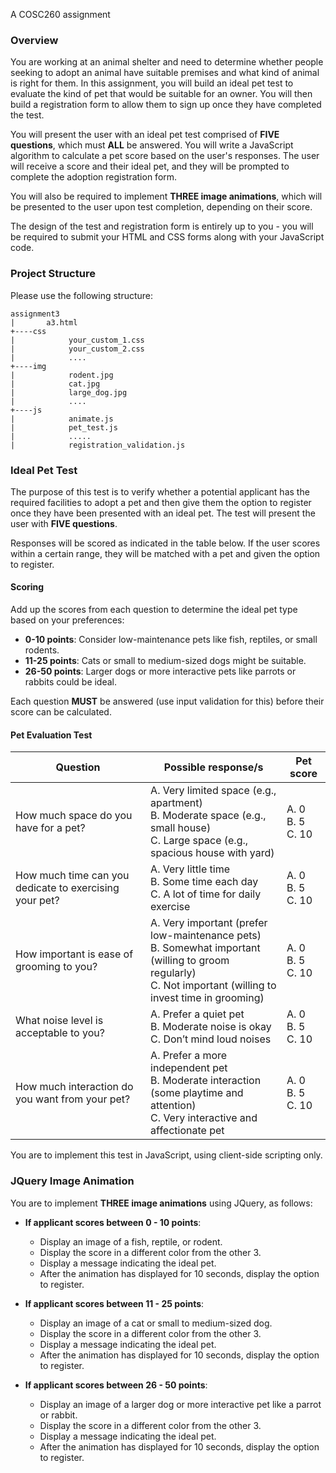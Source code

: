 A COSC260 assignment

### Overview

You are working at an animal shelter and need to determine whether people seeking to adopt an animal have suitable premises and what kind of animal is right for them. In this assignment, you will build an ideal pet test to evaluate the kind of pet that would be suitable for an owner. You will then build a registration form to allow them to sign up once they have completed the test.

You will present the user with an ideal pet test comprised of **FIVE questions**, which must **ALL** be answered. You will write a JavaScript algorithm to calculate a pet score based on the user's responses. The user will receive a score and their ideal pet, and they will be prompted to complete the adoption registration form.

You will also be required to implement **THREE image animations**, which will be presented to the user upon test completion, depending on their score.

The design of the test and registration form is entirely up to you - you will be required to submit your HTML and CSS forms along with your JavaScript code.

### Project Structure

Please use the following structure:

```
assignment3
|       a3.html
+----css
|            your_custom_1.css
|            your_custom_2.css
|            ....
+----img
|            rodent.jpg
|            cat.jpg
|            large_dog.jpg
|            ....
+----js
|            animate.js
|            pet_test.js
|            .....
|            registration_validation.js
```

### Ideal Pet Test

The purpose of this test is to verify whether a potential applicant has the required facilities to adopt a pet and then give them the option to register once they have been presented with an ideal pet. The test will present the user with **FIVE questions**.

Responses will be scored as indicated in the table below. If the user scores within a certain range, they will be matched with a pet and given the option to register.

#### Scoring

Add up the scores from each question to determine the ideal pet type based on your preferences:
- **0-10 points**: Consider low-maintenance pets like fish, reptiles, or small rodents.
- **11-25 points**: Cats or small to medium-sized dogs might be suitable.
- **26-50 points**: Larger dogs or more interactive pets like parrots or rabbits could be ideal.

Each question **MUST** be answered (use input validation for this) before their score can be calculated.

#### Pet Evaluation Test

| Question | Possible response/s | Pet score |
|----------|---------------------|-----------|
| How much space do you have for a pet? | A. Very limited space (e.g., apartment) <br> B. Moderate space (e.g., small house) <br> C. Large space (e.g., spacious house with yard) | A. 0 <br> B. 5 <br> C. 10 |
| How much time can you dedicate to exercising your pet? | A. Very little time <br> B. Some time each day <br> C. A lot of time for daily exercise | A. 0 <br> B. 5 <br> C. 10 |
| How important is ease of grooming to you? | A. Very important (prefer low-maintenance pets) <br> B. Somewhat important (willing to groom regularly) <br> C. Not important (willing to invest time in grooming) | A. 0 <br> B. 5 <br> C. 10 |
| What noise level is acceptable to you? | A. Prefer a quiet pet <br> B. Moderate noise is okay <br> C. Don’t mind loud noises | A. 0 <br> B. 5 <br> C. 10 |
| How much interaction do you want from your pet? | A. Prefer a more independent pet <br> B. Moderate interaction (some playtime and attention) <br> C. Very interactive and affectionate pet | A. 0 <br> B. 5 <br> C. 10 |

You are to implement this test in JavaScript, using client-side scripting only.

### JQuery Image Animation

You are to implement **THREE image animations** using JQuery, as follows:

- **If applicant scores between 0 - 10 points**:
  - Display an image of a fish, reptile, or rodent.
  - Display the score in a different color from the other 3.
  - Display a message indicating the ideal pet.
  - After the animation has displayed for 10 seconds, display the option to register.

- **If applicant scores between 11 - 25 points**:
  - Display an image of a cat or small to medium-sized dog.
  - Display the score in a different color from the other 3.
  - Display a message indicating the ideal pet.
  - After the animation has displayed for 10 seconds, display the option to register.

- **If applicant scores between 26 - 50 points**:
  - Display an image of a larger dog or more interactive pet like a parrot or rabbit.
  - Display the score in a different color from the other 3.
  - Display a message indicating the ideal pet.
  - After the animation has displayed for 10 seconds, display the option to register.
